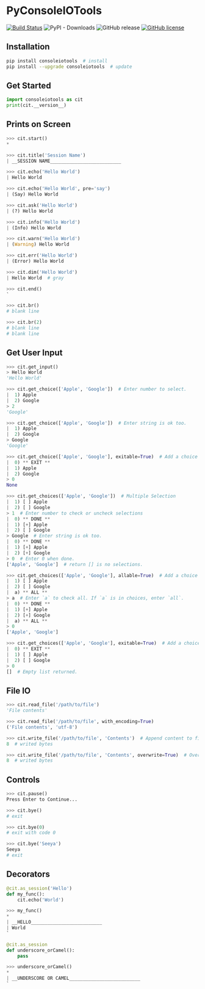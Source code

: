 # PyConsoleIOTools
[![Build Status](https://travis-ci.org/kyan001/PyConsoleIOTools.svg?branch=master)](https://travis-ci.org/kyan001/PyConsoleIOTools)
![PyPI - Downloads](https://img.shields.io/pypi/dm/consoleiotools.svg)
![GitHub release](https://img.shields.io/github/release/kyan001/PyConsoleIOTools.svg)
[![GitHub license](https://img.shields.io/github/license/kyan001/PyConsoleIOTools.svg)](https://github.com/kyan001/PyConsoleIOTools/blob/master/LICENSE)

## Installation

```sh
pip install consoleiotools  # install
pip install --upgrade consoleiotools  # update
```

## Get Started

```python
import consoleiotools as cit
print(cit.__version__)
```

## Prints on Screen

```python
>>> cit.start()
*

>>> cit.title('Session Name')
| __SESSION NAME__________________________

>>> cit.echo('Hello World')
| Hello World

>>> cit.echo('Hello World', pre='say')
| (Say) Hello World

>>> cit.ask('Hello World')
| (?) Hello World

>>> cit.info('Hello World')
| (Info) Hello World

>>> cit.warn('Hello World')
| (Warning) Hello World

>>> cit.err('Hello World')
| (Error) Hello World

>>> cit.dim('Hello World')
| Hello World  # gray

>>> cit.end()
`

>>> cit.br()
# blank line

>>> cit.br(2)
# blank line
# blank line
```

## Get User Input

```python
>>> cit.get_input()
> Hello World
'Hello World'

>>> cit.get_choice(['Apple', 'Google'])  # Enter number to select.
|  1) Apple
|  2) Google
> 2
'Google'

>>> cit.get_choice(['Apple', 'Google'])  # Enter string is ok too.
|  1) Apple
|  2) Google
> Google
'Google'

>>> cit.get_choice(['Apple', 'Google'], exitable=True)  # Add a choice of exit in menu.
|  0) ** EXIT **
|  1) Apple
|  2) Google
> 0
None

>>> cit.get_choices(['Apple', 'Google'])  # Multiple Selection
|  1) [ ] Apple
|  2) [ ] Google
> 1  # Enter number to check or uncheck selections
|  0) ** DONE **
|  1) [+] Apple
|  2) [ ] Google
> Google  # Enter string is ok too.
|  0) ** DONE **
|  1) [+] Apple
|  2) [+] Google
> 0  # Enter 0 when done.
['Apple', 'Google']  # return [] is no selections.

>>> cit.get_choices(['Apple', 'Google'], allable=True)  # Add a choice of select all in menu.
|  1) [ ] Apple
|  2) [ ] Google
|  a) ** ALL **
> a  # Enter `a` to check all. If `a` is in choices, enter `all`.
|  0) ** DONE **
|  1) [+] Apple
|  2) [+] Google
|  a) ** ALL **
> 0
['Apple', 'Google']

>>> cit.get_choices(['Apple', 'Google'], exitable=True)  # Add a choice of exit in menu.
|  0) ** EXIT **
|  1) [ ] Apple
|  2) [ ] Google
> 0
[]  # Empty list returned.
```

## File IO

```python
>>> cit.read_file('/path/to/file')
'File contents'

>>> cit.read_file('/path/to/file', with_encoding=True)
('File contents', 'utf-8')

>>> cit.write_file('/path/to/file', 'Contents')  # Append content to file.
8  # writed bytes

>>> cit.write_file('/path/to/file', 'Contents', overwrite=True)  # Overwrite if file exists.
8  # writed bytes
```

## Controls

```python
>>> cit.pause()
Press Enter to Continue...

>>> cit.bye()
# exit

>>> cit.bye(0)
# exit with code 0

>>> cit.bye('Seeya')
Seeya
# exit
```

## Decorators

```python
@cit.as_session('Hello')
def my_func():
    cit.echo('World')

>>> my_func()
*
| __HELLO__________________________
| World
`

@cit.as_session
def underscore_orCamel():
    pass

>>> underscore_orCamel()
*
| __UNDERSCORE OR CAMEL__________________________
`
```

